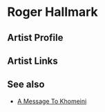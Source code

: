 # Roger Hallmark

## Artist Profile



## Artist Links



## See also

- [A Message To Khomeini](A_Message_To_Khomeini.md)

